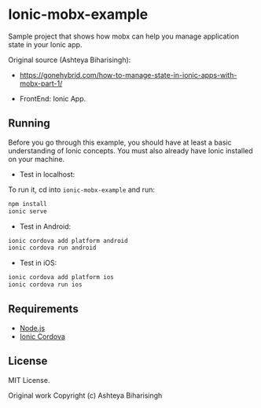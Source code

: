 # Ionic-mobx-example

Sample project that shows how mobx can help you manage application state in your Ionic app.

Original source (Ashteya Biharisingh):

- https://gonehybrid.com/how-to-manage-state-in-ionic-apps-with-mobx-part-1/

* FrontEnd: Ionic App.

## Running

Before you go through this example, you should have at least a basic understanding of Ionic concepts. You must also already have Ionic installed on your machine.

* Test in localhost:

To run it, cd into `ionic-mobx-example` and run:

```bash
npm install
ionic serve
```

* Test in Android: 

```bash
ionic cordova add platform android
ionic cordova run android
```

* Test in iOS: 

```bash
ionic cordova add platform ios
ionic cordova run ios
```


## Requirements

* [Node.js](http://nodejs.org/)
* [Ionic Cordova](https://ionicframework.com/docs/intro/installation/)

## License

MIT License.

Original work Copyright (c) Ashteya Biharisingh

